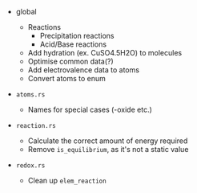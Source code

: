 * global
  * Reactions
    * Precipitation reactions
    * Acid/Base reactions
  * Add hydration (ex. CuSO4.5H2O) to molecules
  * Optimise common data(?)
  * Add electrovalence data to atoms
  * Convert atoms to enum

* `atoms.rs`
  * Names for special cases (-oxide etc.)

* `reaction.rs`
  * Calculate the correct amount of energy required
  * Remove `is_equilibrium`, as it's not a static value

* `redox.rs`
  * Clean up `elem_reaction`

